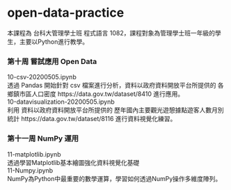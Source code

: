 # open-data-practice
本課程為 台科大管理學士班 程式語言 1082，課程對象為管理學士班一年級的學生，主要以Python進行教學。 
<h3>第十周 嘗試應用 Open Data </h3>
10-csv-20200505.ipynb <br>
透過 Pandas 開始針對 csv 檔案進行分析，資料以政府資料開放平台所提供的 各鄉鎮市區人口密度 https://data.gov.tw/dataset/8410 進行應用。<br>
10-datavisualization-20200505.ipynb <br>
利用 資料以政府資料開放平台所提供的 歷年國內主要觀光遊憩據點遊客人數月別統計 https://data.gov.tw/dataset/8116 進行資料視覺化練習。<br>
<h3>第十一周 NumPy 運用</h3>
11-matplotlib.ipynb <br>
透過學習Matplotlib基本繪圖強化資料視覺化基礎<br>
11-Numpy.ipynb <br>
NumPy為Python中最重要的數學運算，學習如何透過NumPy操作多維度陣列。<br>
